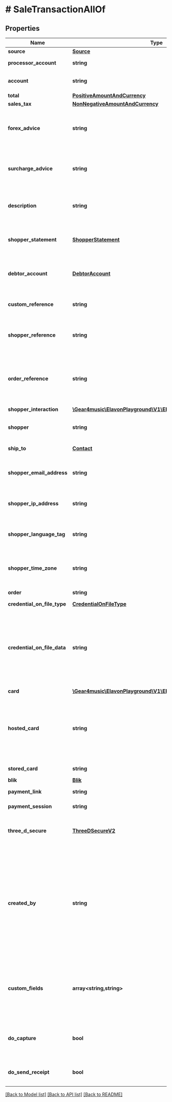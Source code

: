 # # SaleTransactionAllOf

## Properties

Name | Type | Description | Notes
------------ | ------------- | ------------- | -------------
**source** | [**Source**](Source.md) |  | [optional]
**processor_account** | **string** | ProcessorAccount [Resource URL](#section/Overview/Values) | [optional]
**account** | **string** | Account [Resource URL](#section/Overview/Values). Defaults to merchant. | [optional]
**total** | [**PositiveAmountAndCurrency**](PositiveAmountAndCurrency.md) | Transaction total | [optional]
**sales_tax** | [**NonNegativeAmountAndCurrency**](NonNegativeAmountAndCurrency.md) | Sales Tax | [optional]
**forex_advice** | **string** | ForexAdvice [Resource URL](#section/Overview/Values) obtained through the Create ForexAdvice API call, not returned. | [optional]
**surcharge_advice** | **string** | Surcharge Advice [Resource URL](#section/Overview/Values) obtained through the create surchargeAdvice API call. | [optional]
**description** | **string** | Description, which appears on the dashboard and might appear on receipts | [optional]
**shopper_statement** | [**ShopperStatement**](ShopperStatement.md) | Dynamic overrides of what might appear on a shopper&#39;s statement | [optional]
**debtor_account** | [**DebtorAccount**](DebtorAccount.md) | Account information required for MCC 6012/6050/6051 merchants | [optional]
**custom_reference** | **string** | Optional reference provided by the merchant | [optional]
**shopper_reference** | **string** | Optional reference provided by the shopper, such as a purchase order | [optional]
**order_reference** | **string** | Optional order reference which we&#39;ll display in the merchant dashboard. We&#39;ll automatically copy this from a &#39;sale&#39; | [optional]
**shopper_interaction** | [**\Gear4music\ElavonPlayground\V1\EPG\Model\ShopperInteraction**](ShopperInteraction.md) |  | [optional]
**shopper** | **string** | Shopper [Resource URL](#section/Overview/Values)  Shopper, if applicable. | [optional]
**ship_to** | [**Contact**](Contact.md) | Shipping contact details | [optional]
**shopper_email_address** | **string** | Shopper&#39;s email address, useful for fraud detection and to provide a receipt | [optional]
**shopper_ip_address** | **string** | Shopper&#39;s IP address, useful for fraud detection | [optional]
**shopper_language_tag** | **string** | Shopper&#39;s IETF language tag, useful for localising the receipt. | [optional]
**shopper_time_zone** | **string** | Shopper&#39;s time zone, specified by the IANA Time Zone Database name. | [optional]
**order** | **string** | Order [Resource URL](#section/Overview/Values) | [optional]
**credential_on_file_type** | [**CredentialOnFileType**](CredentialOnFileType.md) |  | [optional]
**credential_on_file_data** | **string** | Value returned when creating an initial transaction for an integrator-managed card. This should be saved and set for succeeding transactions with the same integrator-managed card. | [optional]
**card** | [**\Gear4music\ElavonPlayground\V1\EPG\Model\Card**](Card.md) |  | [optional]
**hosted_card** | **string** | HostedCard [Resource URL](#section/Overview/Values) obtained through the Create HostedCard API call, not returned. Required for &#39;ecommerce&#39; &#39;sale&#39; transactions. | [optional]
**stored_card** | **string** | StoredCard [Resource URL](#section/Overview/Values) | [optional]
**blik** | [**Blik**](Blik.md) |  | [optional]
**payment_link** | **string** | PaymentLink [Resource URL](#section/Overview/Values) | [optional]
**payment_session** | **string** | PaymentSession [Resource URL](#section/Overview/Values) | [optional]
**three_d_secure** | [**ThreeDSecureV2**](ThreeDSecureV2.md) | Additional data that&#39;s only needed for 3-D Secure version 2 processing. | [optional]
**created_by** | **string** | Who or what created the transaction? When created in Elavon&#39;s virtual terminal, this will be the email address of the currently logged in user. When created otherwise, the integrator may optionally provide any value that helps answer this question. | [optional]
**custom_fields** | **array<string,string>** | Custom fields, an object containing arbitrary string values. Field names and values must not exceed 64 and 1024 characters, respectively. | [optional]
**do_capture** | **bool** | If false, authorize only; if true (default), authorize and capture funds for settlement | [optional]
**do_send_receipt** | **bool** | Send receipt to shopper&#39;s email address, default is false | [optional]

[[Back to Model list]](../../README.md#models) [[Back to API list]](../../README.md#endpoints) [[Back to README]](../../README.md)
